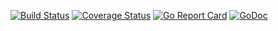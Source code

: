 [![Build Status](https://travis-ci.org/go-dune/ini.svg?branch=master)](https://travis-ci.org/go-dune/ini)
[![Coverage Status](https://coveralls.io/repos/github/go-dune/ini/badge.svg?branch=master)](https://coveralls.io/github/go-dune/ini?branch=master)
[![Go Report Card](https://goreportcard.com/badge/go-dune/ini)](https://goreportcard.com/report/go-dune/ini)
[![GoDoc](https://godoc.org/github.com/go-dune/ini?status.svg)](https://godoc.org/github.com/go-dune/ini)
